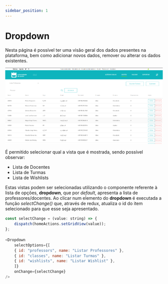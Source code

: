 ```yaml
---
sidebar_position: 1
---
```


# Dropdown

Nesta página é possível ter uma visão geral dos dados presentes na plataforma, bem como adicionar novos dados, remover ou alterar os dados existentes.

![Management Page](./management.png)

É permitido selecionar qual a vista que é mostrada, sendo possível observar:
- Lista de Docentes
- Lista de Turmas
- Lista de Wishlists

Estas vistas podem ser selecionadas utilizando o componente referente à lista de opções, **dropdown**, que por *default*, apresenta a lista de professores/docentes. Ao clicar num elemento do **dropdown** é executada a função *selectChange()* que, através de redux, atualiza o id do item selecionado para que esse seja apresentado.

```js
const selectChange = (value: string) => {
    dispatch(homeActions.setGridView(value));
};

<Dropdown
    selectOptions={[
    { id: "professors", name: "Listar Professores" },
    { id: "classes", name: "Listar Turmas" },
    { id: "wishlists", name: "Listar Wishlist" },
    ]}
    onChange={selectChange}
/>
```